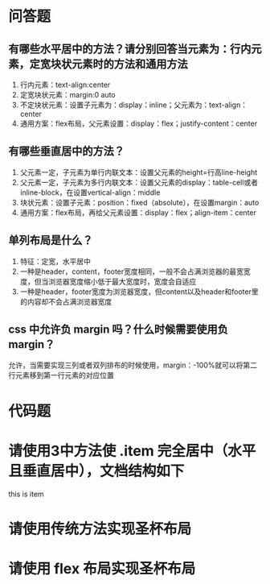 # 问答题
## 有哪些水平居中的方法？请分别回答当元素为：行内元素，定宽块状元素时的方法和通用方法
1. 行内元素：text-align:center
2. 定宽块状元素：margin:0 auto
3. 不定块状元素：设置子元素为：display：inline；父元素为：text-align：center
4. 通用方案：flex布局，父元素设置：display：flex；justify-content：center
   







## 有哪些垂直居中的方法？
1. 父元素一定，子元素为单行内联文本：设置父元素的height=行高line-height
2. 父元素一定，子元素为多行内联文本：设置父元素的display：table-cell或者inline-block，在设置vertical-align：middle
3. 块状元素：设置子元素：position：fixed（absolute），在设置margin：auto
4. 通用方案：flex布局，再给父元素设置：display：flex；align-item：center






## 单列布局是什么？
1. 特征：定宽，水平居中
2. 一种是header，content，footer宽度相同，一般不会占满浏览器的最宽宽度，但当浏览器宽度缩小低于最大宽度时，宽度会自适应
3. 一种是header，footer宽度为浏览器宽度，但content以及header和footer里的内容却不会占满浏览器宽度






## css 中允许负 margin 吗？什么时候需要使用负 margin？
允许，当需要实现三列或者双列排布的时候使用，margin：-100%就可以将第二行元素移到第一行元素的对应位置







# 代码题
# 请使用3中方法使 .item 完全居中（水平且垂直居中），文档结构如下
<div class="container">
 <div class="item">
 this is item
 </div>
</div>





# 请使用传统方法实现圣杯布局



# 请使用 flex 布局实现圣杯布局
